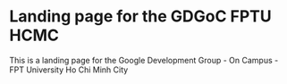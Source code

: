 # Landing page for the GDGoC FPTU HCMC

This is a landing page for the Google Development Group - On Campus - FPT University Ho Chi Minh City
